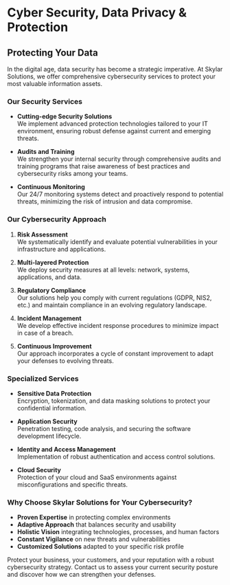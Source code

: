 # Cyber Security, Data Privacy & Protection

## Protecting Your Data

In the digital age, data security has become a strategic imperative. At Skylar Solutions, we offer comprehensive cybersecurity services to protect your most valuable information assets.

### Our Security Services

- **Cutting-edge Security Solutions**  
  We implement advanced protection technologies tailored to your IT environment, ensuring robust defense against current and emerging threats.

- **Audits and Training**  
  We strengthen your internal security through comprehensive audits and training programs that raise awareness of best practices and cybersecurity risks among your teams.

- **Continuous Monitoring**  
  Our 24/7 monitoring systems detect and proactively respond to potential threats, minimizing the risk of intrusion and data compromise.

### Our Cybersecurity Approach

1. **Risk Assessment**  
   We systematically identify and evaluate potential vulnerabilities in your infrastructure and applications.

2. **Multi-layered Protection**  
   We deploy security measures at all levels: network, systems, applications, and data.

3. **Regulatory Compliance**  
   Our solutions help you comply with current regulations (GDPR, NIS2, etc.) and maintain compliance in an evolving regulatory landscape.

4. **Incident Management**  
   We develop effective incident response procedures to minimize impact in case of a breach.

5. **Continuous Improvement**  
   Our approach incorporates a cycle of constant improvement to adapt your defenses to evolving threats.

### Specialized Services

- **Sensitive Data Protection**  
  Encryption, tokenization, and data masking solutions to protect your confidential information.

- **Application Security**  
  Penetration testing, code analysis, and securing the software development lifecycle.

- **Identity and Access Management**  
  Implementation of robust authentication and access control solutions.

- **Cloud Security**  
  Protection of your cloud and SaaS environments against misconfigurations and specific threats.

### Why Choose Skylar Solutions for Your Cybersecurity?

- **Proven Expertise** in protecting complex environments
- **Adaptive Approach** that balances security and usability
- **Holistic Vision** integrating technologies, processes, and human factors
- **Constant Vigilance** on new threats and vulnerabilities
- **Customized Solutions** adapted to your specific risk profile

Protect your business, your customers, and your reputation with a robust cybersecurity strategy. Contact us to assess your current security posture and discover how we can strengthen your defenses.
